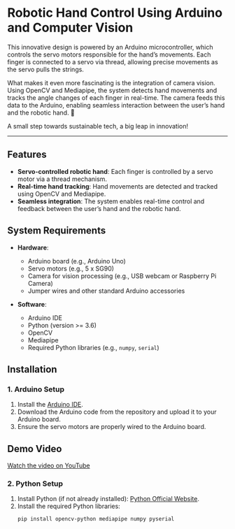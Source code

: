 # Robotic Hand Control Using Arduino and Computer Vision

This innovative design is powered by an Arduino microcontroller, which controls the servo motors responsible for the hand’s movements. Each finger is connected to a servo via thread, allowing precise movements as the servo pulls the strings.

What makes it even more fascinating is the integration of camera vision. Using OpenCV and Mediapipe, the system detects hand movements and tracks the angle changes of each finger in real-time. The camera feeds this data to the Arduino, enabling seamless interaction between the user’s hand and the robotic hand. 🚀

A small step towards sustainable tech, a big leap in innovation!

---

## Features

- **Servo-controlled robotic hand**: Each finger is controlled by a servo motor via a thread mechanism.
- **Real-time hand tracking**: Hand movements are detected and tracked using OpenCV and Mediapipe.
- **Seamless integration**: The system enables real-time control and feedback between the user’s hand and the robotic hand.

## System Requirements

- **Hardware**:
  - Arduino board (e.g., Arduino Uno)
  - Servo motors (e.g., 5 x SG90)
  - Camera for vision processing (e.g., USB webcam or Raspberry Pi Camera)
  - Jumper wires and other standard Arduino accessories

- **Software**:
  - Arduino IDE
  - Python (version >= 3.6)
  - OpenCV
  - Mediapipe
  - Required Python libraries (e.g., `numpy`, `serial`)

## Installation

### 1. Arduino Setup
1. Install the [Arduino IDE](https://www.arduino.cc/en/software).
2. Download the Arduino code from the repository and upload it to your Arduino board.
3. Ensure the servo motors are properly wired to the Arduino board.

## Demo Video

[Watch the video on YouTube](https://youtube.com/shorts/X0DXmyAUjNU?feature=share)



### 2. Python Setup
1. Install Python (if not already installed): [Python Official Website](https://www.python.org/downloads/).
2. Install the required Python libraries:
   ```bash
   pip install opencv-python mediapipe numpy pyserial

